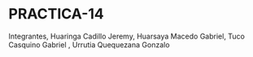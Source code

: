 # PRACTICA-14
Integrantes, Huaringa Cadillo Jeremy, Huarsaya Macedo Gabriel, Tuco Casquino Gabriel , Urrutia Quequezana Gonzalo
